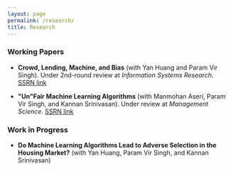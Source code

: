 ```yaml
---
layout: page
permalink: /research/
title: Research
---
```

### Working Papers
- **Crowd, Lending, Machine, and Bias**  (with Yan Huang and Param Vir Singh). Under 2nd-round review at *Information Systems Research*. 
[SSRN link](https://ssrn.com/abstract=3206027)

- **"Un"Fair Machine Learning Algorithms** (with Manmohan Aseri, Param Vir Singh, and Kannan Srinivasan). Under review at *Management Science*.
[SSRN link](https://ssrn.com/abstract=3408275)



### Work in Progress

- **Do Machine Learning Algorithms Lead to Adverse Selection in the Housing Market?** (with Yan Huang, Param Vir Singh, and Kannan Srinivasan)